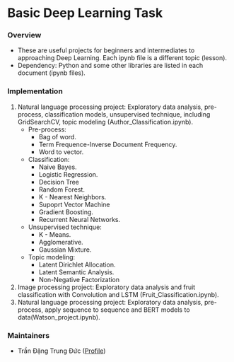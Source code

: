 # Basic Deep Learning Task

[//]: # (Logo)

### Overview
- These are useful projects for beginners and intermediates to approaching Deep Learning. Each ipynb file is a different topic (lesson).
- Dependency: Python and some other libraries are listed in each document (ipynb files).

### Implementation
1. Natural language processing project: Exploratory data analysis, pre-process, classification models, unsupervised technique, including GridSearchCV, topic modeling (Author_Classification.ipynb).
    - Pre-process:
        - Bag of word.
        - Term Frequence-Inverse Document Frequency.
        - Word to vector.
    - Classification:
        - Naive Bayes.
        - Logistic Regression.
        - Decision Tree
        - Random Forest.
        - K - Nearest Neighbors.
        - Supoprt Vector Machine
        - Gradient Boosting.
        - Recurrent Neural Networks.
    - Unsupervised technique:
        - K - Means.
        - Agglomerative.
        - Gaussian Mixture.
    - Topic modeling:
        - Latent Dirichlet Allocation.
        - Latent Semantic Analysis.
        - Non-Negative Factorization
3. Image processing project: Exploratory data analysis and fruit classification with Convolution and LSTM (Fruit_Classification.ipynb).
4. Natural language processing project: Exploratory data analysis, pre-process, apply sequence to sequence and BERT models to data(Watson_project.ipynb).

### Maintainers
* Trần Đặng Trung Đức ([Profile](https://github.com/trandangtrungduc))

[//]: # (License)

